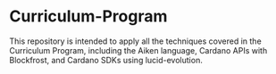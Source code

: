 # Curriculum-Program
This repository is intended to apply all the techniques covered in the Curriculum Program, including the Aiken language, Cardano APIs with Blockfrost, and Cardano SDKs using lucid-evolution.
